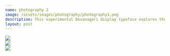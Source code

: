 ```yaml
---
name: photography 2 
image: /assets/images/photography/photography1.png
description: This experimental Devanagari display typeface explores the dynamic interplay of gradients and colours, pushing the boundaries of traditional letterforms.
layout: post
---
```

<div class="grid grid-cols-2 gap-5">
    <div class="col-span-1 rounded-3xl bg-[#600000] overflow-hidden relative">
        <img class="w-full h-full object-cover" src="{{site.baseurl}}assets/images/photography/photography11-28.png" />
    </div>
    <div class="col-span-1 rounded-3xl bg-[#600000] overflow-hidden relative">
        <img class="w-full h-full object-cover" src="{{site.baseurl}}assets/images/photography/photography11-29.png" />
    </div>
    <div class="col-span-1 rounded-3xl bg-[#600000] overflow-hidden relative">
        <img class="w-full h-full object-cover" src="{{site.baseurl}}assets/images/photography/photography11-30.png" />
    </div>
</div>